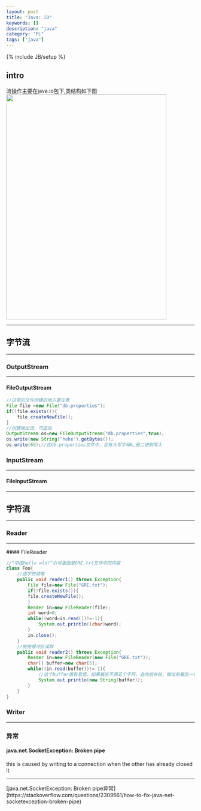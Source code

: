 ```yaml
---
layout: post
title: "Java: IO"
keywords: []
description: "java"
category: "PL"
tags: ["java"]
---
```

{% include JB/setup %}


## intro

流操作主要在java.io包下,类结构如下图<br />
<img src="{{IMAGE_PATH}}/io.jpg" height="600" width="428" />

<hr />

## 字节流

<hr />

### OutputStream

<hr />

#### FileOutputStream

```java
//这里的文件创建的地方要注意
File file =new File("db.properties");
if(!file.exists()){
	file.createNewFile();
}
//创建输出流，可追加
OutputStream os=new FileOutputStream("db.properties",true);
os.write(new String("hehe").getBytes());
os.write(65);//在db.properties文件中，会有大写字母A,是二进制写入
```
### InputStream
<hr />

#### FileInputStream
<hr />

## 字符流

<hr />

### Reader

<hr />
#### FileReader

```java
//“中国hello wld!”引号里面是GRE.txt文件中的内容
class Foo{
	//逐字符读取
	public void reader1() throws Exception{
		File file=new File("GRE.txt");
		if(!file.exists()){
		file.createNewFile();
		}
		Reader in=new FileReader(file);
		int word=0;
		while((word=in.read())!=-1){
			System.out.println((char)word);
		}
		in.close();
	}
	//使用缓冲区读取
	public void reader2() throws Exception{
		Reader in=new FileReader(new File("GRE.txt"));
		char[] buffer=new char[5];
		while((in.read(buffer))!=-1){
            //这个buffer很有意思，如果最后不满五个字符，会向前补给，输出的最后一行为d! wl
		    System.out.println(new String(buffer));
		}
	}
}
```
### Writer

<hr />

### 异常

#### java.net.SocketException: Broken pipe
this is caused by writing to a connection when the other has already closed it<br />

<hr />
[java.net.SocketException: Broken pipe异常](https://stackoverflow.com/questions/2309561/how-to-fix-java-net-socketexception-broken-pipe)

